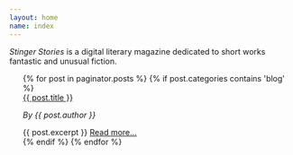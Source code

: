 ```yaml
---
layout: home
name: index
---
```


<i>Stinger Stories</i> is a digital literary magazine dedicated to short works fantastic and unusual fiction.

<ul>
  {% for post in paginator.posts %}
    {% if post.categories contains 'blog' %}
      <div class="story-summary">
        <a class = "post-title" href="{{ post.url }}">{{ post.title }}</a>
        <p><i>By {{ post.author }}</i></p>
        {{ post.excerpt }}
        <a class = "post-link" href="{{ post.url }}">Read more...</a>
        <br>
      </div>
    {% endif %}
  {% endfor %}
</ul>